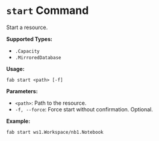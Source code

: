 # `start` Command

Start a resource.

**Supported Types:**

- `.Capacity`
- `.MirroredDatabase`

**Usage:**

```
fab start <path> [-f]
```

**Parameters:**

- `<path>`: Path to the resource.
- `-f, --force`: Force start without confirmation. Optional.

**Example:**

```
fab start ws1.Workspace/nb1.Notebook
```
